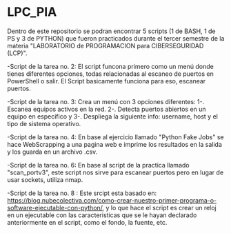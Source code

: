 # LPC_PIA
Dentro de este repositorio se podran encontrar 5 scripts (1 de BASH, 1 de PS y 3 de PYTHON) que fueron 
practicados durante el tercer semestre de la materia "LABORATORIO de PROGRAMACION para CIBERSEGURIDAD (LCP)".

 -Script de la tarea no. 2: El script funcona primero como un menú donde tienes diferentes opciones, todas
  relacionadas al escaneo de puertos en PowerShell o salir. El Script basicamente funciona para eso, escanear
  puertos.

 -Script de la tarea no. 3: Crea un menú con 3 opciones diferentes: 1-. Escanea equipos activos en la red.
  2-. Detecta puertos abiertos en un equipo en especifico y 3-. Despliega la siguiente info: username, host
  y el tipo de sistema operativo.

 -Script de la tarea no. 4: En base al ejercicio llamado "Python Fake Jobs" se hace WebScrapping a una 
  pagina web e imprime los resultados en la salida y los guarda en un archivo .csv.

 -Script de la tarea no. 6: En base al script de la practica llamado "scan_portv3", este script nos sirve
  para escanear puertos pero en lugar de usar sockets, utiliza nmap.

-Script de la tarea no. 8 : Este srcipt esta basado en:
 https://blog.nubecolectiva.com/como-crear-nuestro-primer-programa-o-software-ejecutable-con-python/, 
 y lo que hace el script es crear un reloj en un ejecutable con las caracteristicas que se le hayan
 declarado anteriormente en el script, como el fondo, la fuente, etc.
